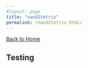 ```yaml
---
#layout: page
title: "nand2tetris"
permalink: /nand2tetris.html/
---
```


[Back to Home](./)

## Testing